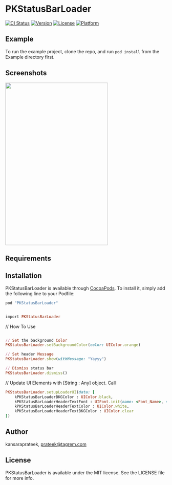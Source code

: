 # PKStatusBarLoader

[![CI Status](http://img.shields.io/travis/kansaraprateek/PKStatusBarLoader.svg?style=flat)](https://travis-ci.org/kansaraprateek/PKStatusBarLoader)
[![Version](https://img.shields.io/cocoapods/v/PKStatusBarLoader.svg?style=flat)](http://cocoapods.org/pods/PKStatusBarLoader)
[![License](https://img.shields.io/cocoapods/l/PKStatusBarLoader.svg?style=flat)](http://cocoapods.org/pods/PKStatusBarLoader)
[![Platform](https://img.shields.io/cocoapods/p/PKStatusBarLoader.svg?style=flat)](http://cocoapods.org/pods/PKStatusBarLoader)

## Example

To run the example project, clone the repo, and run `pod install` from the Example directory first.

## Screenshots

<img src="http://www.prateekkansara.com/GitProjectImages/PKStatusBarLoader/PKStatusBar.gif" width="320" height="508"></img> 

## Requirements

## Installation

PKStatusBarLoader is available through [CocoaPods](http://cocoapods.org). To install
it, simply add the following line to your Podfile:

```ruby
pod "PKStatusBarLoader"
```

```ruby

import PKStatusBarLoader

```

// How To Use

```ruby

// Set the background Color
PKStatusBarLoader.setBackgroundColor(color: UIColor.orange)

// Set header Message
PKStatusBarLoader.show(withMessage: "Yayyy")

// Dismiss status bar
PKStatusBarLoader.dismiss()

```

// Update UI Elements with [String : Any] object. Call

```ruby
PKStatusBarLoader.setupLoaderUI(data: [
    kPKStatusBarLoaderBKGColor : UIColor.black,
    kPKStatusBarLoaderHeaderTextFont : UIFont.init(name: <Font_Name>, size: 10.0),
    kPKStatusBarLoaderHeaderTextColor : UIColor.white,
    kPKStatusBarLoaderHeaderTextBKGColor : UIColor.clear
])

```

## Author

kansaraprateek, prateek@tagrem.com

## License

PKStatusBarLoader is available under the MIT license. See the LICENSE file for more info.
